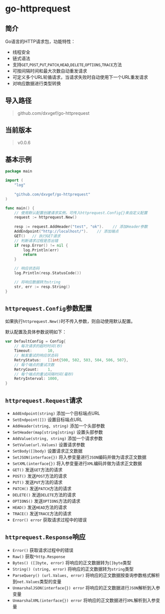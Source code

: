 # go-httprequest

## 简介
Go语言的HTTP请求包，功能特性：
- 线程安全
- 链式语法
- 支持`GET`,`POST`,`PUT`,`PATCH`,`HEAD`,`DELETE`,`OPTIONS`,`TRACE`方法
- 可按间隔时间和最大次数自动重发请求
- 可定义多个URL轮循请求，当请求失败时自动使用下一个URL重发请求
- 对响应数据进行类型转换

## 导入路径
> github.com/dxvgef/go-httprequest

## 当前版本
> v0.0.6

## 基本示例
```go
package main

import (
	"log"
	
	"github.com/dxvgef/go-httprequest"
)

func main() {
    // 使用默认配置创建请求实例，可传入httprequest.Config{}来自定义配置
    request := httprequest.New()
    
    resp := request.AddHeader("test", "ok").    // 添加Header参数
    AddEndpoint("http://localhost/").    // 添加端点
    GET()   // 执行GET请求
    // 判断请求过程是否出错
    if resp.Error() != nil {
        log.Println(err)
        return
    }

    // 响应状态码
    log.Println(resp.StatusCode())

    // 将响应数据转为string
    str, err := resp.String()
}
```

## `httprequest.Config`参数配置
如果执行`httprequest.New()`时不传入参数，则自动使用默认配置。

默认配置及具体参数说明如下：

```go
var DefaultConfig = Config{
    // 每次请求的超时时间(秒)
    Timeout:       10,
    // 触发重试的响应状态码
    RetryStatus:   []int{500, 502, 503, 504, 506, 507},
    // 每个端点的重试次数
    RetryCount:    1,
    // 每个端点的重试间隔时间(毫秒)
    RetryInterval: 1000,
}
```

## `httprequest.Request`请求
- `AddEndpoint(string)` 添加一个目标端点URL
- `SetEndpoint([])` 设置目标端点URL
- `AddHeader(string, string)` 添加一个头部参数
- `SetHeader(map[string]string)` 设置头部参数
- `AddValue(string, string)` 添加一个请求参数
- `SetValue(url.Values)` 设置请求参数
- `SetBody([]body)` 设置请求正文数据
- `SetJSON(interface{})` 将入参变量进行`JSON`编码并做为请求正文数据
- `SetXML(interface{})` 将入参变量进行`XML`编码并做为请求正文数据
- `GET()` 发送`GET`方法的请求
- `POST()` 发送`POST`方法的请求
- `PUT()` 发送`PUT`方法的请求
- `PATCH()` 发送`PATCH`方法的请求
- `DELETE()` 发送`DELETE`方法的请求
- `OPTIONS()` 发送`OPTIONS`方法的请求
- `HEAD()` 发送`HEAD`方法的请求
- `TRACE()` 发送`TRACE`方法的请求
- `Error() error` 获取请求过程中的错误

## `httprequest.Response`响应

- `Error()` 获取请求过程中的错误
- `Raw()` 获取`*http.Response`
- `Bytes() ([]byte, error)` 将响应的正文数据转为`[]byte`类型
- `String() (string, error)` 将响应的正文数据转为`string`类型
- `ParseQuery() (url.Values, error)` 将响应的正文数据按查询参数格式解析到`net.Values`类型的变量
- `UnmarshalJSON(interface{}) error` 将响应的正文数据进行`JSON`解析到入参变量
- `UnmarshalXML(interface{}) error` 将响应的正文数据进行`XML`解析到入参变量    
